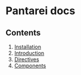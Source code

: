 # Pantarei docs

## Contents

1. [Installation](contents/installation.md)
2. [Introduction](contents/introduction.md)
3. [Directives](contents/directives.md)
4. [Components](contents/components.md)
